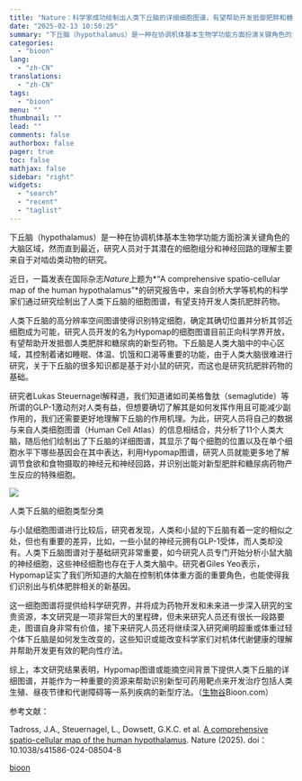 ```yaml
---
title: "Nature：科学家成功绘制出人类下丘脑的详细细胞图谱，有望帮助开发抵御肥胖和糖尿病的新型药物"
date: "2025-02-13 10:50:25"
summary: "下丘脑（hypothalamus）是一种在协调机体基本生物学功能方面扮演关键角色的大脑区域，然而直到..."
categories:
  - "bioon"
lang:
  - "zh-CN"
translations:
  - "zh-CN"
tags:
  - "bioon"
menu: ""
thumbnail: ""
lead: ""
comments: false
authorbox: false
pager: true
toc: false
mathjax: false
sidebar: "right"
widgets:
  - "search"
  - "recent"
  - "taglist"
---
```


下丘脑（hypothalamus）是一种在协调机体基本生物学功能方面扮演关键角色的大脑区域，然而直到最近，研究人员对于其潜在的细胞组分和神经回路的理解主要来自于对啮齿类动物的研究。

近日，一篇发表在国际杂志*Nature*上题为*“A comprehensive spatio-cellular map of the human hypothalamus”*的研究报告中，来自剑桥大学等机构的科学家们通过研究绘制出了人类下丘脑的细胞图谱，有望支持开发人类抗肥胖药物。

人类下丘脑的高分辨率空间图谱使得识别特定细胞，确定其确切位置并分析其邻近细胞成为可能，研究人员开发的名为Hypomap的细胞图谱目前正向科学界开放，有望帮助开发抵御人类肥胖和糖尿病的新型药物。下丘脑是人类大脑中的中心区域，其控制着诸如睡眠、体温、饥饿和口渴等重要的功能，由于人类大脑很难进行研究，关于下丘脑的很多知识都是基于对小鼠的研究，而这也是研究抗肥胖药物的基础。

研究者Lukas Steuernagel解释道，我们知道诸如司美格鲁肽（semaglutide）等所谓的GLP-1激动剂对人类有益，但想要确切了解其是如何发挥作用且可能减少副作用的，我们还需要更好地理解下丘脑的作用机理。为此，研究人员将自己的数据与来自人类细胞图谱（Human Cell Atlas）的信息相结合，共分析了11个人类大脑，随后他们绘制出了下丘脑的详细图谱，其显示了每个细胞的位置以及在单个细胞水平下哪些基因会在其中表达，利用Hypomap图谱，研究人员就能更多地了解调节食欲和食物摄取的神经元和神经回路，并识别出能对新型肥胖和糖尿病药物产生反应的特殊细胞。

![](https://msimg.bioon.com/bioon-com/20250206/1738842080836_1938376.webp)

人类下丘脑的细胞类型分类

与小鼠细胞图谱进行比较后，研究者发现，人类和小鼠的下丘脑有着一定的相似之处，但也有重要的差异，比如，一些小鼠的神经元拥有GLP-1受体，而人类却没有。人类下丘脑图谱对于基础研究非常重要，如今研究人员专门开始分析小鼠大脑的神经细胞，这些神经细胞也存在于人类大脑中。研究者Giles Yeo表示，Hypomap证实了我们所知道的大脑在控制机体体重方面的重要角色，也能使得我们识别出与机体肥胖相关的新基因。

这一细胞图谱将提供给科学研究界，并将成为药物开发和未来进一步深入研究的宝贵资源，本文研究是一项非常巨大的里程碑，但未来研究人员还有很长一段路要走，图谱自身非常有价值，接下来研究人员还将继续深入研究阐明超重或体重过轻个体下丘脑是如何发生改变的，这些知识或能改变科学家们对机体代谢健康的理解并帮助开发更有效的靶向性疗法。

综上，本文研究结果表明，Hypomap图谱或能摘空间背景下提供人类下丘脑的详细图谱，并能作为一种重要的资源来帮助识别新型可药用靶点来开发治疗包括人类生殖、昼夜节律和代谢障碍等一系列疾病的新型疗法。（[生物谷](https://www.bioon.com)Bioon.com）

参考文献：

Tadross, J.A., Steuernagel, L., Dowsett, G.K.C. et al. [A comprehensive spatio-cellular map of the human hypothalamus](https://www.nature.com/articles/s41586-024-08504-8). Nature (2025). doi：10.1038/s41586-024-08504-8

[bioon](http://news.bioon.com/article/96a4862223ef.html)
